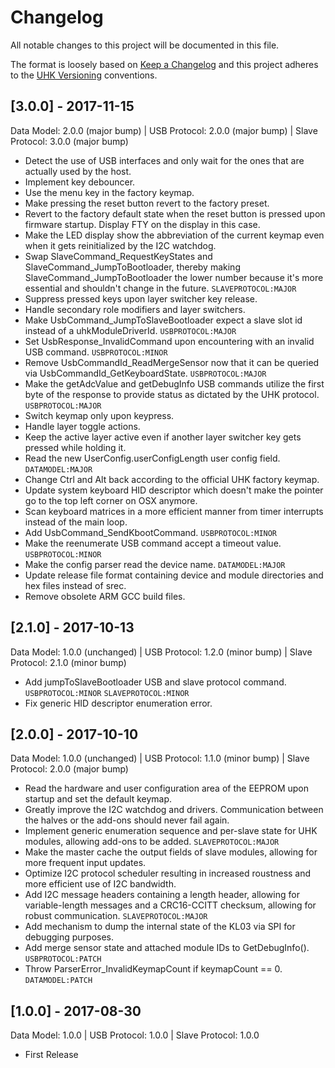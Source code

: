 # Changelog

All notable changes to this project will be documented in this file.

The format is loosely based on [Keep a Changelog](http://keepachangelog.com/en/1.0.0/)
and this project adheres to the [UHK Versioning](VERSIONING.md) conventions.

## [3.0.0] - 2017-11-15

Data Model: 2.0.0 (major bump) | USB Protocol: 2.0.0 (major bump) | Slave Protocol: 3.0.0 (major bump)

- Detect the use of USB interfaces and only wait for the ones that are actually used by the host.
- Implement key debouncer.
- Use the menu key in the factory keymap.
- Make pressing the reset button revert to the factory preset.
- Revert to the factory default state when the reset button is pressed upon firmware startup. Display FTY on the display in this case.
- Make the LED display show the abbreviation of the current keymap even when it gets reinitialized by the I2C watchdog.
- Swap SlaveCommand_RequestKeyStates and SlaveCommand_JumpToBootloader, thereby making SlaveCommand_JumpToBootloader the lower number because it's more essential and shouldn't change in the future. `SLAVEPROTOCOL:MAJOR`
- Suppress pressed keys upon layer switcher key release.
- Handle secondary role modifiers and layer switchers.
- Make UsbCommand_JumpToSlaveBootloader expect a slave slot id instead of a uhkModuleDriverId. `USBPROTOCOL:MAJOR`
- Set UsbResponse_InvalidCommand upon encountering with an invalid USB command. `USBPROTOCOL:MINOR`
- Remove UsbCommandId_ReadMergeSensor now that it can be queried via UsbCommandId_GetKeyboardState. `USBPROTOCOL:MAJOR`
- Make the getAdcValue and getDebugInfo USB commands utilize the first byte of the response to provide status as dictated by the UHK protocol. `USBPROTOCOL:MAJOR`
- Switch keymap only upon keypress.
- Handle layer toggle actions.
- Keep the active layer active even if another layer switcher key gets pressed while holding it.
- Read the new UserConfig.userConfigLength user config field. `DATAMODEL:MAJOR`
- Change Ctrl and Alt back according to the official UHK factory keymap.
- Update system keyboard HID descriptor which doesn't make the pointer go to the top left corner on OSX anymore.
- Scan keyboard matrices in a more efficient manner from timer interrupts instead of the main loop.
- Add UsbCommand_SendKbootCommand. `USBPROTOCOL:MINOR`
- Make the reenumerate USB command accept a timeout value. `USBPROTOCOL:MINOR`
- Make the config parser read the device name. `DATAMODEL:MAJOR`
- Update release file format containing device and module directories and hex files instead of srec.
- Remove obsolete ARM GCC build files.

## [2.1.0] - 2017-10-13

Data Model: 1.0.0 (unchanged) | USB Protocol: 1.2.0 (minor bump) | Slave Protocol: 2.1.0 (minor bump)

- Add jumpToSlaveBootloader USB and slave protocol command. `USBPROTOCOL:MINOR` `SLAVEPROTOCOL:MINOR`
- Fix generic HID descriptor enumeration error.

## [2.0.0] - 2017-10-10

Data Model: 1.0.0 (unchanged) | USB Protocol: 1.1.0 (minor bump) | Slave Protocol: 2.0.0 (major bump)

- Read the hardware and user configuration area of the EEPROM upon startup and set the default keymap.
- Greatly improve the I2C watchdog and drivers. Communication between the halves or the add-ons should never fail again.
- Implement generic enumeration sequence and per-slave state for UHK modules, allowing add-ons to be added. `SLAVEPROTOCOL:MAJOR`
- Make the master cache the output fields of slave modules, allowing for more frequent input updates.
- Optimize I2C protocol scheduler resulting in increased roustness and more efficient use of I2C bandwidth.
- Add I2C message headers containing a length header, allowing for variable-length messages and a CRC16-CCITT checksum, allowing for robust communication. `SLAVEPROTOCOL:MAJOR`
- Add mechanism to dump the internal state of the KL03 via SPI for debugging purposes.
- Add merge sensor state and attached module IDs to GetDebugInfo(). `USBPROTOCOL:PATCH`
- Throw ParserError_InvalidKeymapCount if keymapCount == 0. `DATAMODEL:PATCH`

## [1.0.0] - 2017-08-30

Data Model: 1.0.0 | USB Protocol: 1.0.0 | Slave Protocol: 1.0.0

- First Release
